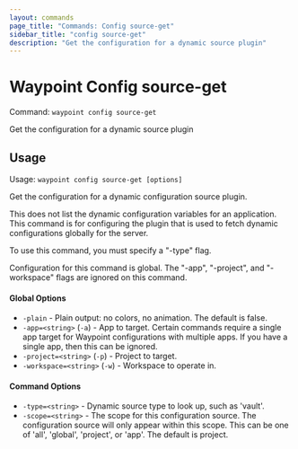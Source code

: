 ```yaml
---
layout: commands
page_title: "Commands: Config source-get"
sidebar_title: "config source-get"
description: "Get the configuration for a dynamic source plugin"
---
```


# Waypoint Config source-get

Command: `waypoint config source-get`

Get the configuration for a dynamic source plugin


## Usage

Usage: `waypoint config source-get [options]`


  Get the configuration for a dynamic configuration source plugin.

  This does not list the dynamic configuration variables for an application.
  This command is for configuring the plugin that is used to fetch dynamic
  configurations globally for the server.

  To use this command, you must specify a "-type" flag.

  Configuration for this command is global. The "-app", "-project", and
  "-workspace" flags are ignored on this command.

#### Global Options

- `-plain` - Plain output: no colors, no animation. The default is false.
- `-app=<string>` (`-a`) - App to target. Certain commands require a single app target for Waypoint configurations with multiple apps. If you have a single app, then this can be ignored.
- `-project=<string>` (`-p`) - Project to target.
- `-workspace=<string>` (`-w`) - Workspace to operate in.

#### Command Options

- `-type=<string>` - Dynamic source type to look up, such as 'vault'.
- `-scope=<string>` - The scope for this configuration source. The configuration source will only appear within this scope. This can be one of 'all', 'global', 'project', or 'app'. The default is project.


